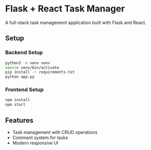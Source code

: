 # Flask + React Task Manager

A full-stack task management application built with Flask and React.

## Setup

### Backend Setup
```bash
python3 -m venv venv
source venv/bin/activate
pip install -r requirements.txt
python app.py
```

### Frontend Setup
```bash
npm install
npm start
```

## Features

- Task management with CRUD operations
- Comment system for tasks
- Modern responsive UI